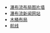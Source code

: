 - [瀑布流布局图片墙](http://js.jirengu.com/zoxux)
- [瀑布流新闻网站](http://js.jirengu.com/bakiq)
- [木桶布局](http://js.jirengu.com/xakop/1)
- [航线](http://js.jirengu.com/palos)
